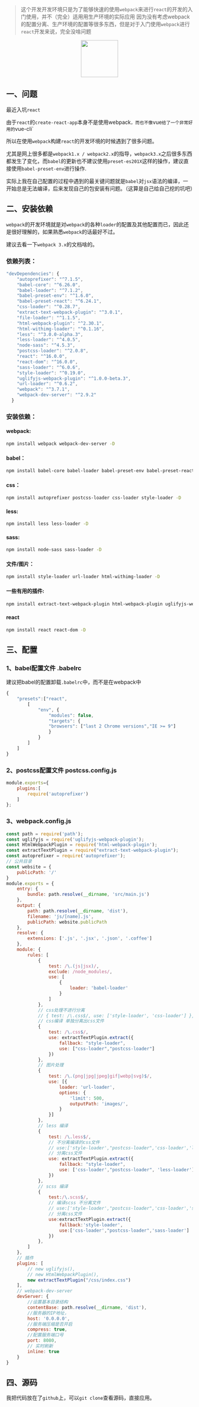 > 这个开发开发环境只是为了能够快速的使用`webpack`来进行`react`的开发的入门使用，并不（完全）适用用生产环境的实际应用
> 因为没有考虑webpack的配置分离、生产环境的配置等很多东西，但是对于入门使用`webpack`进行`react`开发来说，完全没啥问题

<img src="./src/images/logo.svg" width="100px" style="margin:0 auto;display:block;">


## 一、问题

最近入坑`react`

由于`react`的`create-react-app`本身不是使用webpack`，而也不像`vue`给了一个非常好用的`vue-cli`

所以在使用`webpack`构建`react`的开发环境的时候遇到了很多问题。

尤其是网上很多都是`webpack1.x / webpack2.x`的指导，`webpack3.x`之后很多东西都发生了变化，而`babel`的更新也不建议使用`preset-es201X`这样的操作，建议直接使用`babel-preset-env`进行操作.


实际上我在自己配置的过程中遇到的最关键问题就是`babel`对`jsx`语法的编译，一开始总是无法编译，后来发现自己的包安装有问题。（这算是自己给自己挖的坑吧）


## 二、安装依赖

`webpack`的开发环境就是对`webpack`的各种`loader`的配置及其他配置而已，因此还是很好理解的，如果熟悉`webpack`的话最好不过。

建议去看一下`webpack 3.x`的文档啥的。

### 依赖列表：

```javascript
"devDependencies": {
    "autoprefixer": "^7.1.5",
    "babel-core": "^6.26.0",
    "babel-loader": "^7.1.2",
    "babel-preset-env": "^1.6.0",
    "babel-preset-react": "^6.24.1",
    "css-loader": "^0.28.7",
    "extract-text-webpack-plugin": "^3.0.1",
    "file-loader": "^1.1.5",
    "html-webpack-plugin": "^2.30.1",
    "html-withimg-loader": "^0.1.16",
    "less": "^3.0.0-alpha.3",
    "less-loader": "^4.0.5",
    "node-sass": "^4.5.3",
    "postcss-loader": "^2.0.8",
    "react": "^16.0.0",
    "react-dom": "^16.0.0",
    "sass-loader": "^6.0.6",
    "style-loader": "^0.19.0",
    "uglifyjs-webpack-plugin": "^1.0.0-beta.3",
    "url-loader": "^0.6.2",
    "webpack": "^3.7.1",
    "webpack-dev-server": "^2.9.2"
  }
```

### 安装依赖：

#### webpack:
```bash
npm install webpack webpack-dev-server -D
```
#### babel：
```bash
npm install babel-core babel-loader babel-preset-env babel-preset-react -D
```
#### css：
```bash
npm install autoprefixer postcss-loader css-loader style-loader -D
```

#### less:

```bash
npm install less less-loader -D
```

#### sass:

```bash
npm install node-sass sass-loader -D
```

#### 文件/图片：

```bash
npm install style-loader url-loader html-withimg-loader -D
```

#### 一些有用的插件:

```bash
npm install extract-text-webpack-plugin html-webpack-plugin uglifyjs-webpack-plugin -D
```
#### react

```bash
npm install react react-dom -D
```

## 三、配置

### 1、babel配置文件 .babelrc

建议把babel的配置卸载`.babelrc`中，而不是在webpack中

```javascript
{
    "presets":["react",
        [
            "env", {
                "modules": false,
                "targets": {
                "browsers": ["last 2 Chrome versions","IE >= 9"]
                }
            }
        ]
    ]
}
```
### 2、postcss配置文件 postcss.config.js

```javascript
module.exports={
    plugins:[
        require('autoprefixer')
    ]
};
```
### 3、webpack.config.js

```javascript
const path = require('path');
const uglifyjs = require('uglifyjs-webpack-plugin');
const HtmlWebpackPlugin = require('html-webpack-plugin');
const extractTextPlugin = require("extract-text-webpack-plugin");
const autoprefixer = require('autoprefixer');
// 公共目录
const website = {
    publicPath: '/'
}
module.exports = {
    entry: {
        bundle: path.resolve(__dirname, 'src/main.js')
    },
    output: {
        path: path.resolve(__dirname, 'dist'),
        filename: 'js/[name].js',
        publicPath: website.publicPath
    },
    resolve: {
        extensions: ['.js', '.jsx', '.json', '.coffee']
    },
    module: {
        rules: [
            {
                test: /\.(js|jsx)/,
                exclude: /node_modules/,
                use: [
                    {
                        loader: 'babel-loader'
                    }
                ]
            },
            // css处理不进行分离
            // { test: /\.css$/, use: ['style-loader', 'css-loader'] },
            // css编译 单独分离出css文件
            {
                test: /\.css$/,
                use: extractTextPlugin.extract({
                    fallback: "style-loader",
                    use: ["css-loader","postcss-loader"]
                })
            },
            // 图片处理
            {
                test: /\.(png|jpg|jpeg|gif|webp|svg)$/,
                use: [{
                    loader: 'url-loader',
                    options: {
                        'limit': 500,
                        outputPath: 'images/',
                    }
                }]
            },
            // less 编译
            {
                test: /\.less$/,
                // 不分离编译的css文件
                // use:['style-loader',"postcss-loader",'css-loader','less-loader']
                // 分离css文件
                use: extractTextPlugin.extract({
                    fallback: "style-loader",
                    use: ['css-loader',"postcss-loader", 'less-loader']
                })
            },
            // scss 编译
            {
                test:/\.scss$/,
                // 编译scss 不分离文件
                // use:['style-loader',"postcss-loader",'css-loader','sass-loader']
                // 分离css文件
                use:extractTextPlugin.extract({
                    fallback:'style-loader',
                    use:['css-loader',"postcss-loader",'sass-loader']
                })
            },
        ]
    },
    // 插件
    plugins: [
        // new uglifyjs(),
        // new HtmlWebpackPlugin(),
        new extractTextPlugin("/css/index.css")
    ],
    // webpack-dev-server 
    devServer: {
        //设置基本目录结构
        contentBase: path.resolve(__dirname, 'dist'),
        //服务器的IP地址，
        host: '0.0.0.0',
        //服务端压缩是否开启
        compress: true,
        //配置服务端口号
        port: 8080,
        // 实时刷新
        inline: true
    }
}
```

## 四、源码

我把代码放在了`github`上，可以`git clone`查看源码，直接应用。


  [1]: ./src/images/logo.svg